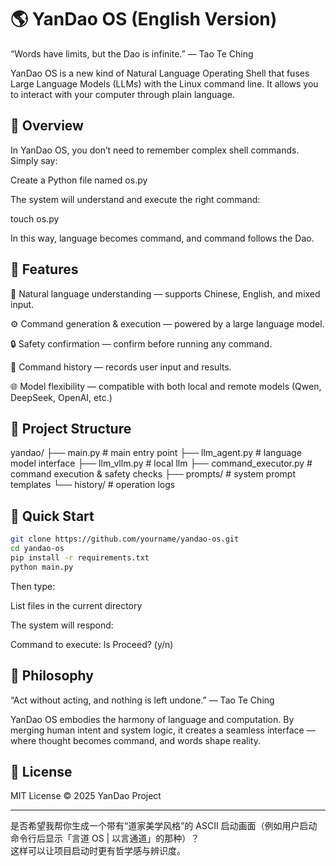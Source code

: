 # 🌎 YanDao OS (English Version)

“Words have limits, but the Dao is infinite.” — Tao Te Ching

YanDao OS is a new kind of Natural Language Operating Shell that fuses Large Language Models (LLMs) with the Linux command line.
It allows you to interact with your computer through plain language.

## 🌌 Overview

In YanDao OS, you don’t need to remember complex shell commands.
Simply say:

Create a Python file named os.py


The system will understand and execute the right command:

touch os.py


In this way, language becomes command, and command follows the Dao.

## 🌱 Features

🧠 Natural language understanding — supports Chinese, English, and mixed input.

⚙️ Command generation & execution — powered by a large language model.

🔒 Safety confirmation — confirm before running any command.

📜 Command history — records user input and results.

🌐 Model flexibility — compatible with both local and remote models (Qwen, DeepSeek, OpenAI, etc.)

## 🧩 Project Structure
yandao/
├── main.py              # main entry point
├── llm_agent.py         # language model interface
├── llm_vllm.py         # local llm
├── command_executor.py  # command execution & safety checks
├── prompts/             # system prompt templates
└── history/             # operation logs

## 🚀 Quick Start
```bash
git clone https://github.com/yourname/yandao-os.git
cd yandao-os
pip install -r requirements.txt
python main.py
``` 

Then type:

List files in the current directory


The system will respond:

Command to execute: ls
Proceed? (y/n)

## 💭 Philosophy

“Act without acting, and nothing is left undone.” — Tao Te Ching

YanDao OS embodies the harmony of language and computation.
By merging human intent and system logic, it creates a seamless interface —
where thought becomes command, and words shape reality.

## 📜 License

MIT License © 2025 YanDao Project


---

是否希望我帮你生成一个带有“道家美学风格”的 ASCII 启动画面（例如用户启动命令行后显示「言道 OS | 以言通道」的那种）？  
这样可以让项目启动时更有哲学感与辨识度。